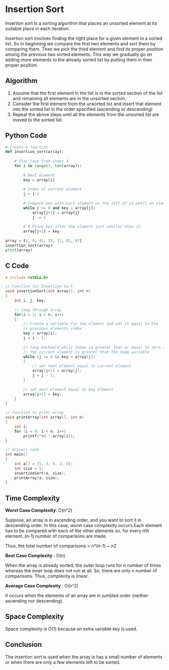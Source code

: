 # Insertion Sort
Insertion sort is a sorting algorithm that places an unsorted element at its suitable place in each iteration.

Insertion sort involves finding the right place for a given element in a sorted list. So in beginning we compare the first two elements and sort them by comparing them. Then we pick the third element and find its proper position among the previous two sorted elements. This way we gradually go on adding more elements to the already sorted list by putting them in their proper position.

## Algorithm

1. Assume that the first element in the list is in the sorted section of the list and remaining all elements are in the unsorted section.
2. Consider the first element from the unsorted list and insert that element into the sorted list in the order specified (ascending or descending)
3. Repeat the above steps until all the elements from the unsorted list are moved to the sorted list.

## Python Code
```python
# Create a function
def insertion_sort(array):
    
    # Star loop from index 1
    for i in range(1, len(array)):
        
        # Next element
        key = array[i]
        
        # Index of current element
        j = i-1
        
        # Compare key with each element on the left of it until an element smaller than it is found
        while j >= 0 and key < array[j]:
            array[j+1] = array[j]
            j -= 1
       
        # # Place key after the element just smaller than it.     
        array[j+1] = key
    
array = [1, 9, 45, 23, 12, 82, 67]
insertion_sort(array)
print(array)
```

## C Code
```c
# include <stdio.h>

// Function for Insertion Sort
void insertionSort(int array[], int n)
{
    int i, j, key;
    
    // loop through array
    for(i = 1; i < n; i++)
    {
        // Create a variable for the element and set it equal to the
        // previous elements index 
        key = array[i];
        j = i - 1;
        
        // loop backward while index ie greater than or equal to zero ann
        // the current element is greater than the temp variable
        while (j >= 0 && key < array[j])
        {
            // set next element equal to current element
            array[j+1] = array[j];
            j = j - 1;
        }
        
        // set next element equal to key element
        array[j+1] = key;
    }
}

// Function to print array
void printArray(int array[], int n)
{
    int i;
    for (i = 0; i < n; i++)
        printf("%d ",array[i]);
}

// drivers code
int main()
{
    int a[] = {5, 3, 9, 2, 8};
    int size = 5;
    insertionSort(a, size);
    printArray(a, size);
}
```
## Time Complexity

**Worst Case Complexity**: O(n^2)

Suppose, an array is in ascending order, and you want to sort it in descending order. In this case, worst case complexity occurs.Each element has to be compared with each of the other elements so, for every nth element, (n-1) number of comparisons are made.

Thus, the total number of comparisons = n*(n-1) ~ n2

**Best Case Complexity** : O(n)

When the array is already sorted, the outer loop runs for n number of times whereas the inner loop does not run at all. So, there are only n number of comparisons. Thus, complexity is linear.

**Average Case Complexity** : O(n^2)

It occurs when the elements of an array are in jumbled order (neither ascending nor descending).

## Space Complexity
Space complexity is O(1) because an extra variable key is used.

## Conclusion
The insertion sort is used when the array is has a small number of elements or when there are only a few elements left to be sorted.
